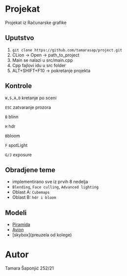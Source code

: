 # Projekat
Projekat iz Računarske grafike

## Uputstvo
1. `git clone https://github.com/tamarasap/project.git`
2. CLion -> Open -> path_to_project
3. Main se nalazi u src/main.cpp
4. Cpp fajlovi idu u src folder
5. ALT+SHIFT+F10 -> pokretanje projekta

## Kontrole

`W,S,A,D`  kretanje po sceni

`ESC`  zatvaranje prozora

`B`  blinn

`H` hdr

`B`bloom

`F` spotLight

`G/J` exposure



## Obradjene teme
* implementirano sve iz prvih 8 nedelja
* `Blending`, `Face culling`, `Advanced lighting`
* Oblast A: `Cubemaps`
* Oblast B: `hdr i bloom`



## Modeli
* [Piramida](https://rigmodels.com/model.php?view=Pyramids-3d-model__399AN0GRZEZX0C05PAW5XV3VU&searchkeyword=temple%20obj&manualsearch=1)
* [Avion](https://rigmodels.com/model.php?view=Airbus_Plane-3d-model__ITFKVZUC09SUAH59BWB1PENPK&searchkeyword=plane%20.obj%20free&manualsearch=1)
* [skybox](preuzela od kolege)


# Autor
Tamara Šaponjić 252/21
